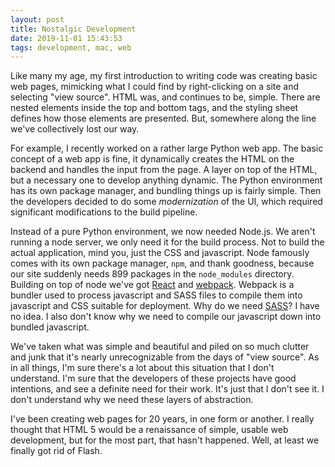 ```yaml
---
layout: post
title: Nostalgic Development
date: 2019-11-01 15:43:53
tags: development, mac, web
---
```


Like many my age, my first introduction to writing code was creating basic web pages, mimicking what I could find by right-clicking on a site and selecting "view source". HTML was, and continues to be, simple. There are nested elements inside the top and bottom tags, and the styling sheet defines how those elements are presented. But, somewhere along the line we've collectively lost our way. 

For example, I recently worked on a rather large Python web app. The basic concept of a web app is fine, it dynamically creates the HTML on the backend and handles the input from the page. A layer on top of the HTML, but a necessary one to develop anything dynamic. The Python environment has its own package manager, and bundling things up is fairly simple. Then the developers decided to do some *modernization* of the UI, which required significant modifications to the build pipeline. 

Instead of a pure Python environment, we now needed Node.js. We aren't running a node server, we only need it for the build process. Not to build the actual application, mind you, just the CSS and javascript. Node famously comes with its own package manager, `npm`, and thank goodness, because our site suddenly needs 899 packages in the `node_modules` directory. Building on top of node we've got [React](https://reactjs.org) and [webpack](https://webpack.js.org). Webpack is a bundler used to process javascript and SASS files to compile them into javascript and CSS suitable for deployment. Why do we need [SASS](https://sass-lang.com)? I have no idea. I also don't know why we need to compile our javascript down into bundled javascript.

We've taken what was simple and beautiful and piled on so much clutter and junk that it's nearly unrecognizable from the days of "view source". As in all things, I'm sure there's a lot about this situation that I don't understand. I'm sure that the developers of these projects have good intentions, and see a definite need for their work. It's just that I don't see it. I don't understand why we need these layers of abstraction. 

I've been creating web pages for 20 years, in one form or another. I really thought that HTML 5 would be a renaissance of simple, usable web development, but for the most part, that hasn't happened. Well, at least we finally got rid of Flash. 
